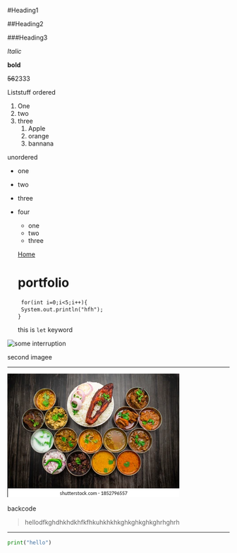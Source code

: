 #Heading1

##Heading2

###Heading3

*Italic*

**bold**


~~56~~2333


Liststuff ordered

1. One
1. two
3. three
    1. Apple
    1. orange
    1. bannana

unordered
- one 
- two 
- three 
- four
    - one 
    - two 
    - three

    [Home](https://google.com "google bipin")
    # portfolio

   ```
    for(int i=0;i<5;i++){
    System.out.println("hfh");
   }
   ```
   this is `let` keyword

![some interruption](https://images.app.goo.gl/w7ufZgeXM5U6HuLL8)

second imagee
***
![error](./food1.webp)

backcode
> hellodfkghdhkhdkhfkfhkuhkhkhkghkghkghkghrhghrh
***
```python
print("hello")
```


